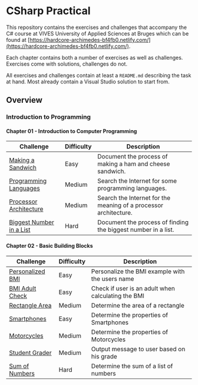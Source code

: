 # CSharp Practical

This repository contains the exercises and challenges that accompany the C\# course at VIVES University of Applied Sciences at Bruges which can be found at [https://hardcore-archimedes-bf4fb0.netlify.com/](https://hardcore-archimedes-bf4fb0.netlify.com/).

Each chapter contains both a number of exercises as well as challenges. Exercises come with solutions, challenges do not.

All exercises and challenges contain at least a `README.md` describing the task at hand. Most already contain a Visual Studio solution to start from.

## Overview

### Introduction to Programming

#### Chapter 01 - Introduction to Computer Programming

| Challenge | Difficulty | Description |
| --- | --- | --- |
| [Making a Sandwich](./introduction_to_programming/01_introduction_to_computer_programming/challenges/making_a_sandwich/README.md) | Easy | Document the process of making a ham and cheese sandwich. |
| [Programming Languages](./introduction_to_programming/01_introduction_to_computer_programming/challenges/programming_languages/README.md) | Medium | Search the Internet for some programming languages. |
| [Processor Architecture](./introduction_to_programming/01_introduction_to_computer_programming/challenges/processor_architecture/README.md) | Medium | Search the Internet for the meaning of a processor architecture. |
| [Biggest Number in a List](./introduction_to_programming/01_introduction_to_computer_programming/challenges/biggest_number_in_a_list/README.md) | Hard | Document the process of finding the biggest number in a list. |

#### Chapter 02 - Basic Building Blocks

| Challenge | Difficulty | Description |
| --- | --- | --- |
| [Personalized BMI](./introduction_to_programming/02_basic_building_blocks/challenges/personalized_bmi/README.md) | Easy | Personalize the BMI example with the users name |
| [BMI Adult Check](./introduction_to_programming/02_basic_building_blocks/challenges/bmi_adult_check/README.md) | Easy | Check if user is an adult when calculating the BMI |
| [Rectangle Area](./introduction_to_programming/02_basic_building_blocks/challenges/rectangle_area/README.md) | Medium | Determine the area of a rectangle |
| [Smartphones](./introduction_to_programming/02_basic_building_blocks/challenges/smartphones/README.md) | Easy | Determine the properties of Smartphones |
| [Motorcycles](./introduction_to_programming/02_basic_building_blocks/challenges/motorcycles/README.md) | Medium | Determine the properties of Motorcycles |
| [Student Grader](./introduction_to_programming/02_basic_building_blocks/challenges/student_grader/README.md) | Medium | Output message to user based on his grade |
| [Sum of Numbers](./introduction_to_programming/02_basic_building_blocks/challenges/sum_of_numbers/README.md) | Hard | Determine the sum of a list of numbers |
